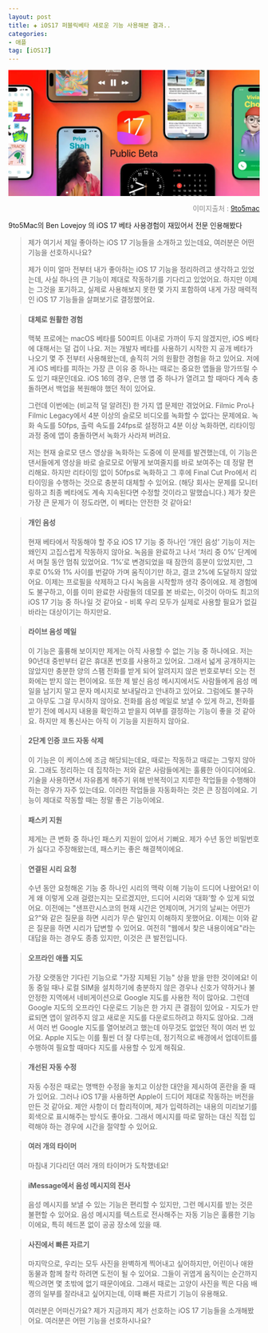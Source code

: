 ```yaml
---
layout: post  
title: ✚ iOS17 퍼블릭베타 새로운 기능 사용해본 결과..
categories:
- 애플
tag: [iOS17]
---
```


<div class="markdown-image">
<img src="/assets/article_images/2023-08-13-ios17/1.jpg" alt="" align="middle"/><p style="text-align:right; color:#878787"> 이미지출처 : <a href="https://9to5mac.com/2023/08/11/favorite-ios-17-features/"> 9to5mac </a> </p> </div>


<p class="drop-korean">
9to5Mac의 Ben Lovejoy 의 iOS 17 베타 사용경험이 재밌어서 전문 인용해봤다
</p>

>제가 여기서 제일 좋아하는 iOS 17 기능들을 소개하고 있는데요, 여러분은 어떤 기능을 선호하시나요? 
>
>제가 이미 얼마 전부터 내가 좋아하는 iOS 17 기능을 정리하려고 생각하고 있었는데, 사실 하나의 큰 기능이 제대로 작동하기를 기다리고 있었어요. 하지만 이제는 그것을 포기하고, 실제로 사용해보지 못한 몇 가지 포함하여 내게 가장 매력적인 iOS 17 기능들을 살펴보기로 결정했어요.

>#### 대체로 원활한 경험
>맥북 프로에는 macOS 베타를 500피트 이내로 가까이 두지 않겠지만, iOS 베타에 대해서는 덜 겁이 나요. 저는 개발자 베타를 사용하기 시작한 지 공개 베타가 나오기 몇 주 전부터 사용해왔는데, 솔직히 거의 원활한 경험을 하고 있어요. 저에게 iOS 베타를 피하는 가장 큰 이유 중 하나는 때로는 중요한 앱들을 망가뜨릴 수도 있기 때문인데요. iOS 16의 경우, 은행 앱 중 하나가 열려고 할 때마다 계속 충돌하면서 백업을 복원해야 했던 적이 있어요.
>
>그런데 이번에는 (비교적 덜 알려진) 한 가지 앱 문제만 겪었어요. Filmic Pro나 Filmic Legacy에서 4분 이상의 슬로모 비디오를 녹화할 수 없다는 문제에요. 녹화 속도를 50fps, 출력 속도를 24fps로 설정하고 4분 이상 녹화하면, 리타이밍 과정 중에 앱이 충돌하면서 녹화가 사라져 버려요.
>
>저는 현재 슬로모 댄스 영상을 녹화하는 도중에 이 문제를 발견했는데, 이 기능은 댄서들에게 영상을 바로 슬로모로 어떻게 보여줄지를 바로 보여주는 데 정말 편리해요. 하지만 리타이밍 없이 50fps로 녹화하고 그 후에 Final Cut Pro에서 리타이밍을 수행하는 것으로 충분히 대체할 수 있어요. (해당 회사는 문제를 모니터링하고 최종 베타에도 계속 지속된다면 수정할 것이라고 말했습니다.) 제가 찾은 가장 큰 문제가 이 정도라면, 이 베타는 안전한 것 같아요!

>#### 개인 음성
>현재 베타에서 작동해야 할 주요 iOS 17 기능 중 하나인 ‘개인 음성’ 기능이 저는 왜인지 고집스럽게 작동하지 않아요. 녹음을 완료하고 나서 ‘처리 중 0%’ 단계에서 며칠 동안 멈춰 있었어요. ‘1%’로 변경되었을 때 잠깐의 흥분이 있었지만, 그 후로 0%와 1% 사이를 번갈아 가며 움직이기만 하고, 결코 2%에 도달하지 않았어요. 이제는 프로필을 삭제하고 다시 녹음을 시작할까 생각 중이에요. 제 경험에도 불구하고, 이를 이미 완료한 사람들의 데모를 본 바로는, 이것이 아마도 최고의 iOS 17 기능 중 하나일 것 같아요 - 비록 우리 모두가 실제로 사용할 필요가 없길 바라는 대상이기는 하지만요.

>#### 라이브 음성 메일
>이 기능은 훌륭해 보이지만 제게는 아직 사용할 수 없는 기능 중 하나에요. 저는 90년대 중반부터 같은 휴대폰 번호를 사용하고 있어요. 그래서 넓게 공개하지는 않았지만 충분한 양의 스팸 전화를 받게 되어 알려지지 않은 번호로부터 오는 전화에는 받지 않는 편이에요. 또한 제 발신 음성 메시지에서도 사람들에게 음성 메일을 남기지 말고 문자 메시지로 보내달라고 안내하고 있어요. 그럼에도 불구하고 아무도 그걸 무시하지 않아요. 전화를 음성 메일로 보낼 수 있게 하고, 전화를 받기 전에 메시지 내용을 확인하고 받을지 여부를 결정하는 기능이 좋을 것 같아요. 하지만 제 통신사는 아직 이 기능을 지원하지 않아요.

>#### 2단계 인증 코드 자동 삭제
>이 기능은 이 케이스에 조금 해당되는데요, 때로는 작동하고 때로는 그렇지 않아요. 그래도 정리하는 데 집착하는 저와 같은 사람들에게는 훌륭한 아이디어에요. 기술을 사용하면서 자유롭게 해주기 위해 반복적이고 지루한 작업들을 수행해야 하는 경우가 자주 있는데요. 이러한 작업들을 자동화하는 것은 큰 장점이에요. 기능이 제대로 작동할 때는 정말 좋은 기능이에요.

>#### 패스키 지원
>제게는 큰 변화 중 하나인 패스키 지원이 있어서 기뻐요. 제가 수년 동안 비밀번호가 싫다고 주장해왔는데, 패스키는 좋은 해결책이에요.

>#### 연결된 시리 요청
>수년 동안 요청해온 기능 중 하나인 시리의 맥락 이해 기능이 드디어 나왔어요! 이게 왜 이렇게 오래 걸렸는지는 모르겠지만, 드디어 시리와 ‘대화’할 수 있게 되었어요. 이전에는 "샌프란시스코의 현재 시간은 언제이며, 거기의 날씨는 어떤가요?"와 같은 질문을 하면 시리가 무슨 말인지 이해하지 못했어요. 이제는 이와 같은 질문을 하면 시리가 답변할 수 있어요. 여전히 "웹에서 찾은 내용이에요"라는 대답을 하는 경우도 종종 있지만, 이것은 큰 발전입니다.

>#### 오프라인 애플 지도
>가장 오랫동안 기다린 기능으로 "가장 지체된 기능" 상을 받을 만한 것이에요! 이동 중일 때나 로컬 SIM을 설치하기에 충분하지 않은 경우나 신호가 약하거나 불안정한 지역에서 네비게이션으로 Google 지도를 사용한 적이 많아요. 그런데 Google 지도의 오프라인 다운로드 기능은 한 가지 큰 결점이 있어요 - 지도가 만료되면 앱이 알려주지 않고 새로운 지도를 다운로드하려고 하지도 않아요. 그래서 여러 번 Google 지도를 열어보려고 했는데 아무것도 없었던 적이 여러 번 있어요. Apple 지도는 이를 훨씬 더 잘 다루는데, 정기적으로 배경에서 업데이트를 수행하여 필요할 때마다 지도를 사용할 수 있게 해줘요.

>#### 개선된 자동 수정
>자동 수정은 때로는 명백한 수정을 놓치고 이상한 대안을 제시하여 혼란을 줄 때가 있어요. 그러나 iOS 17을 사용하면 Apple이 드디어 제대로 작동하는 버전을 만든 것 같아요. 제안 사항이 더 합리적이며, 제가 입력하려는 내용의 미리보기를 회색으로 표시해주는 방식도 좋아요. 그래서 메시지를 따로 말하는 대신 직접 입력해야 하는 경우에 시간을 절약할 수 있어요.

>#### 여러 개의 타이머
>마침내 기다리던 여러 개의 타이머가 도착했네요! 

>#### iMessage에서 음성 메시지의 전사
>음성 메시지를 보낼 수 있는 기능은 편리할 수 있지만, 그런 메시지를 받는 것은 불편할 수 있어요. 음성 메시지를 텍스트로 전사해주는 자동 기능은 훌륭한 기능이에요, 특히 헤드폰 없이 공공 장소에 있을 때.

>#### 사진에서 빠른 자르기
>마지막으로, 우리는 모두 사진을 완벽하게 찍어내고 싶어하지만, 어린이나 애완동물과 함께 찰칵 하려면 도전이 될 수 있어요. 그들이 귀엽게 움직이는 순간까지 찍으려면 몇 초밖에 없기 때문이에요. 그래서 때로는 고양이 사진을 찍은 다음 배경의 일부를 잘라내고 싶어지는데, 이때 빠른 자르기 기능이 유용해요.
>
>여러분은 어떠신가요?
>제가 지금까지 제가 선호하는 iOS 17 기능들을 소개해봤어요. 여러분은 어떤 기능을 선호하시나요?